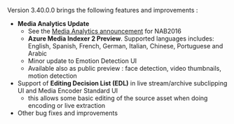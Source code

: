 Version 3.40.0.0 brings the following features and improvements :

* **Media Analytics Update**
  * See the [Media Analytics announcement](https://azure.microsoft.com/en-us/blog/introducing-azure-media-analytics/) for NAB2016 
  * **Azure Media Indexer 2 Preview**. Supported languages includes: English, Spanish, French, German, Italian, Chinese, Portuguese and Arabic
  * Minor update to Emotion Detection UI
  * Available also as public preview : face detection, video thumbnails, motion detection
* Support of **Editing Decision List (EDL)** in live stream/archive subclipping UI and Media Encoder Standard UI
  * this allows some basic editing of the source asset when doing encoding or live extraction
* Other bug fixes and improvements